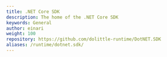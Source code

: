 ```yaml
---
title: .NET Core SDK
description: The home of the .NET Core SDK
keywords: General
author: einari
weight: 100
repository: https://github.com/dolittle-runtime/DotNET.SDK
aliases: /runtime/dotnet.sdk/
---
```


